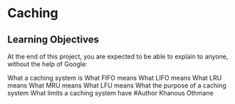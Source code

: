 # Caching

## Learning Objectives

At the end of this project, you are expected to be able to explain to anyone, without the help of Google:

What a caching system is
What FIFO means
What LIFO means
What LRU means
What MRU means
What LFU means
What the purpose of a caching system
What limits a caching system have
#Author Khanous Othmane
